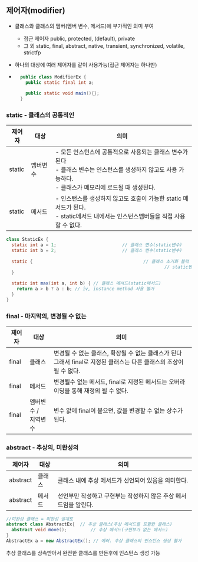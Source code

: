 ## 제어자(modifier)

- 클래스와 클래스의 멤버(멤버 변수, 메서드)에 부가적인 의미 부여

	- 접근 제어자 public, protected, (default), private
	- 그 외 static, final, abstract, native, transient, synchronized, volatile, strictfp

- 하나의 대상에 여러 제어자를 같이 사용가능(접근 제어자는 하나만)

- ```java
	public class ModifierEx {
	  public static final int a;
	  
	  public static void main(){};
	}
	```



### static - 클래스의 공통적인

| 제어자 | 대상     | 의미                                                         |
| ------ | -------- | ------------------------------------------------------------ |
| static | 멤버변수 | - 모든 인스턴스에 공통적으로 사용되는 클래스 변수가 된다<br />- 클래스 변수는 인스턴스를 생성하지 않고도 사용 가능하다.<br />- 클래스가 메모리에 로드될 때 생성된다. |
| static | 메서드   | - 인스턴스를 생성하지 않고도 호출이 가능한 static 메서드가 된다.<br />- static메서드 내에서는 인스턴스멤버들을 직접 사용할 수 없다. |

```java
class StaticEx {
  static int a = 1;							// 클래스 변수(static변수)
  static int b = 2;							// 클래스 변수(static변수)
  
  static { 											// 클래스 초기화 블럭
														    // static변수의 복잡한 초기화 수향
  }
  
  static int max(int a, int b) { // 클래스 메서드(static메서드)
    return a > b ? a : b; // iv, instance method 사용 불가
  }
}
```



### final - 마지막의, 변경될 수 없는

| 제어자 | 대상                      | 의미                                                         |
| ------ | ------------------------- | ------------------------------------------------------------ |
| final  | 클래스                    | 변경될 수 없는 클래스, 확장될 수 없는 클래스가 된다<br />그래서 final로 지정된 클래스는 다른 클래스의 조상이 될 수 없다. |
| final  | 메서드                    | 변경될수 없는 메서드, final로 지정된 메서드는 오버라이딩을 통해 재정의 될 수 없다. |
| final  | 멤버변수 / <br />지역변수 | 변수 앖에 final이 붙으면, 값을 변경할 수 없는 상수가 된다.   |



### abstract - 추상의, 미완성의

| 제어자   | 대상   | 의미                                                         |
| -------- | ------ | ------------------------------------------------------------ |
| abstract | 클래스 | 클래스 내에 추상 메서드가 선언되어 있음을 의미한다.          |
| abstract | 메서드 | 선언부만 작성하고 구현부는 작성하지 않은 추상 메서드임을 알린다. |

```java
//미완성 클래스 = 미완성 설계도
abstract class AbstractEx{  // 추상 클래스(추상 메서드를 포함한 클래스)
  abstract void move();			// 추상 메서드(구현부가 없는 메서드)
}
AbstractEx a = new AbstractEx(); // 에러. 추상 클래스의 인스턴스 생성 불가
```

추상 클래스를 상속받아서 완전한 클래스를 만든후에 인스턴스 생성 가능
